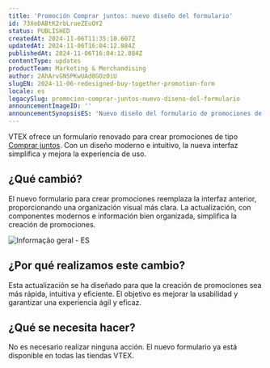 ```yaml
---
title: 'Promoción Comprar juntos: nuevo diseño del formulario'
id: 73XeDABtK2rbLrueZEuOY2
status: PUBLISHED
createdAt: 2024-11-06T11:35:10.607Z
updatedAt: 2024-11-06T16:04:12.884Z
publishedAt: 2024-11-06T16:04:12.884Z
contentType: updates
productTeam: Marketing & Merchandising
author: 2AhArvGNSPKwUAd8GOz0iU
slugEN: 2024-11-06-redesigned-buy-together-promotion-form
locale: es
legacySlug: promocion-comprar-juntos-nuevo-diseno-del-formulario
announcementImageID: ''
announcementSynopsisES: 'Nuevo diseño del formulario de promociones de VTEX, con interfaz moderna y uso simplificado.'
---
```


VTEX ofrece un formulario renovado para crear promociones de tipo [Comprar juntos](https://help.vtex.com/es/tutorial/compre-junto--tutorials_323). Con un diseño moderno e intuitivo, la nueva interfaz simplifica y mejora la experiencia de uso. 

## ¿Qué cambió?
El nuevo formulario para crear promociones reemplaza la interfaz anterior, proporcionando una organización visual más clara. La actualización, con componentes modernos e información bien organizada, simplifica la creación de promociones.

![Informação geral - ES](https://images.ctfassets.net/alneenqid6w5/7FKhVNFJSyIiKySq4alXUF/8c20e0d221752e583bb48424ae21c49e/Compre_Junto_v1-_ES.gif)

## ¿Por qué realizamos este cambio?
Esta actualización se ha diseñado para que la creación de promociones sea más rápida, intuitiva y eficiente. El objetivo es mejorar la usabilidad y garantizar una experiencia ágil y eficaz.

## ¿Qué se necesita hacer?
No es necesario realizar ninguna acción. El nuevo formulario ya está disponible en todas las tiendas VTEX.

